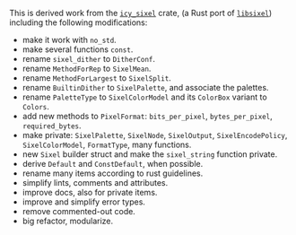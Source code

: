This is derived work from the
[`icy_sixel`](https://crates.io/crates/icy_sixel/0.1.3) crate,
(a Rust port of [`libsixel`](https://github.com/saitoha/libsixel))
including the following modifications:

- make it work with `no_std`.
- make several functions `const`.
- rename `sixel_dither` to `DitherConf`.
- rename `MethodForRep` to `SixelMean`.
- rename `MethodForLargest` to `SixelSplit`.
- rename `BuiltinDither` to `SixelPalette`, and associate the palettes.
- rename `PaletteType` to `SixelColorModel` and its `ColorBox` variant to `Colors`.
- add new methods to `PixelFormat`: `bits_per_pixel`, `bytes_per_pixel`, `required_bytes`.
- make private: `SixelPalette`, `SixelNode`, `SixelOutput`, `SixelEncodePolicy`, `SixelColorModel`, `FormatType`, many functions.
- new `Sixel` builder struct and make the `sixel_string` function private.
- derive `Default` and `ConstDefault`, when possible.
- rename many items according to rust guidelines.
- simplify lints, comments and attributes.
- improve docs, also for private items.
- improve and simplify error types.
- remove commented-out code.
- big refactor, modularize.
